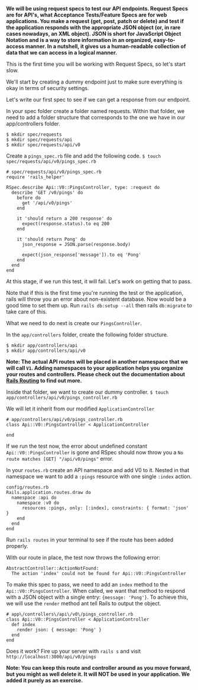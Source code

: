 **We will be using request specs to test our API endpoints. Request Specs are for API's, what Acceptance Tests/Feature Specs are for web applications. You make a request (get, post, patch or delete) and test if the application responds with the appropriate JSON object (or, in rare cases nowadays, an XML object). JSON is short for JavaScript Object Notation and is a way to store information in an organized, easy-to-access manner. In a nutshell, it gives us a human-readable collection of data that we can access in a logical manner.**

This is the first time you will be working with Request Specs, so let's start slow.

We'll start by creating a dummy endpoint just to make sure everything is okay in terms of security settings.

Let's write our first spec to see if we can get a response from our endpoint.

In your spec folder create a folder named requests. Within that folder, we need to add a folder structure that corresponds to the one we have in our app/controllers folder.
```
$ mkdir spec/requests
$ mkdir spec/requests/api
$ mkdir spec/requests/api/v0
```

Create a `pings_spec.rb` file and add the following code.
`$ touch spec/requests/api/v0/pings_spec.rb`
```
# spec/requests/api/v0/pings_spec.rb
require 'rails_helper'

RSpec.describe Api::V0::PingsController, type: :request do
  describe 'GET /v0/pings' do
    before do
      get '/api/v0/pings'
    end

    it 'should return a 200 response' do
      expect(response.status).to eq 200
    end
    
    it 'should return Pong' do
      json_response = JSON.parse(response.body)

      expect(json_response['message']).to eq 'Pong'
    end
  end
end
```

At this stage, if we run this test, it will fail. Let's work on getting that to pass.

Note that if this is the first time you're running the test or the application, rails will throw you an error about non-existent database. Now would be a good time to set them up. Run `rails db:setup --all` then rails `db:migrate` to take care of this.

What we need to do next is create our `PingsController`.

In the `app/controllers` folder, create the following folder structure.
```
$ mkdir app/controllers/api
$ mkdir app/controllers/api/v0
```

**Note: The actual API routes will be placed in another namespace that we will call `V1`. Adding namespaces to your application helps you organize your routes and controllers. Please check out the documentation about [Rails Routing](https://guides.rubyonrails.org/routing.html#controller-namespaces-and-routing) to find out more.**

Inside that folder, we want to create our dummy controller.
`$ touch app/controllers/api/v0/pings_controller.rb`

We will let it inherit from our modified `ApplicationController`
```
# app/controllers/api/v0/pings_controller.rb
class Api::V0::PingsController < ApplicationController

end
```

If we run the test now, the error about undefined constant `Api::V0::PingsController` is gone and RSpec should now throw you a `No route matches [GET] "/api/v0/pings"` error.

In your `routes.rb` create an API namespace and add V0 to it. Nested in that namespace we want to add a `:pings` resource with one single `:index` action.
```
config/routes.rb
Rails.application.routes.draw do
  namespace :api do
    namespace :v0 do
      resources :pings, only: [:index], constraints: { format: 'json' }
    end
  end
end
```

Run `rails routes` in your terminal to see if the route has been added properly.

With our route in place, the test now throws the following error:
```
AbstractController::ActionNotFound:
  The action 'index' could not be found for Api::V0::PingsController
```
To make this spec to pass, we need to add an `index` method to the `Api::V0::PingsController`. When called, we want that method to respond with a JSON object with a single entry: `{message: 'Pong'}`. To achieve this, we will use the `render` method ant tell Rails to output the object.
```
# app\/controllers\/api\/v0\/pings_controller.rb
class Api::V0::PingsController < ApplicationController
  def index
    render json: { message: 'Pong' }
  end
end
```

Does it work? Fire up your server with `rails s` and visit `http://localhost:3000/api/v0/pings`

**Note: You can keep this route and controller around as you move forward, but you might as well delete it. It will NOT be used in your application. We added it purely as an exercise.**